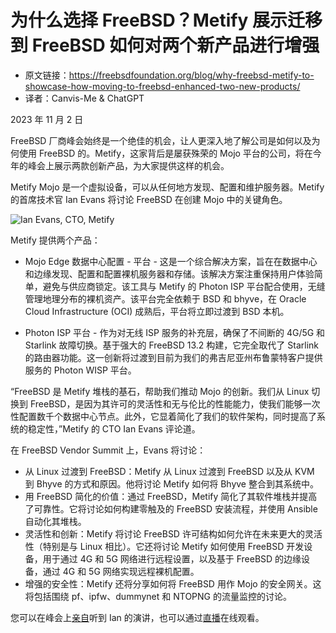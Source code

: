 # 为什么选择 FreeBSD？Metify 展示迁移到 FreeBSD 如何对两个新产品进行增强

- 原文链接：<https://freebsdfoundation.org/blog/why-freebsd-metify-to-showcase-how-moving-to-freebsd-enhanced-two-new-products/>
- 译者：Canvis-Me & ChatGPT

2023 年 11 月 2 日

FreeBSD 厂商峰会始终是一个绝佳的机会，让人更深入地了解公司是如何以及为何使用 FreeBSD 的。Metify，这家背后是屡获殊荣的 Mojo 平台的公司，将在今年的峰会上展示两款创新产品，为大家提供这样的机会。

Metify Mojo 是一个虚拟设备，可以从任何地方发现、配置和维护服务器。Metify 的首席技术官 Ian Evans 将讨论 FreeBSD 在创建 Mojo 中的关键角色。

![Ian Evans, CTO, Metify](https://github.com/Canvis-Me/Translated-articles/assets/55122738/e2fec470-18e6-41a0-acad-393237ca38c4)

Metify 提供两个产品：

- Mojo Edge 数据中心配置 - 平台 - 这是一个综合解决方案，旨在在数据中心和边缘发现、配置和配置裸机服务器和存储。该解决方案注重保持用户体验简单，避免与供应商锁定。该工具与 Metify 的 Photon ISP 平台配合使用，无缝管理地理分布的裸机资产。该平台完全依赖于 BSD 和 bhyve，在 Oracle Cloud Infrastructure (OCI) 成熟后，平台将立即过渡到 BSD 本机。

- Photon ISP 平台 - 作为对无线 ISP 服务的补充层，确保了不间断的 4G/5G 和 Starlink 故障切换。基于强大的 FreeBSD 13.2 构建，它完全取代了 Starlink 的路由器功能。这一创新将过渡到目前为我们的弗吉尼亚州布鲁蒙特客户提供服务的 Photon WISP 平台。

“FreeBSD 是 Metify 堆栈的基石，帮助我们推动 Mojo 的创新。我们从 Linux 切换到 FreeBSD，是因为其许可的灵活性和无与伦比的性能能力，使我们能够一次性配置数千个数据中心节点。此外，它显着简化了我们的软件架构，同时提高了系统的稳定性，”Metify 的 CTO Ian Evans 评论道。

在 FreeBSD Vendor Summit 上，Evans 将讨论：

- 从 Linux 过渡到 FreeBSD：Metify 从 Linux 过渡到 FreeBSD 以及从 KVM 到 Bhyve 的方式和原因。他将讨论 Metify 如何将 Bhyve 整合到其系统中。
- 用 FreeBSD 简化的价值：通过 FreeBSD，Metify 简化了其软件堆栈并提高了可靠性。它将讨论如何构建零触及的 FreeBSD 安装流程，并使用 Ansible 自动化其堆栈。
- 灵活性和创新：Metify 将讨论 FreeBSD 许可结构如何允许在未来更大的灵活性（特别是与 Linux 相比）。它还将讨论 Metify 如何使用 FreeBSD 开发设备，用于通过 4G 和 5G 网络进行远程设置，以及基于 FreeBSD 的边缘设备，通过 4G 和 5G 网络实现远程裸机配置。
- 增强的安全性：Metify 还将分享如何将 FreeBSD 用作 Mojo 的安全网关。这将包括围绕 pf、ipfw、dummynet 和 NTOPNG 的流量监控的讨论。

您可以在峰会上[亲自](https://freebsdfoundation.org/news-and-events/event-calendar/november-2023-freebsd-vendor-summit/)听到 Ian 的演讲，也可以通过[直播](https://youtube.com/live/k-AzShVdAHo)在线观看。
